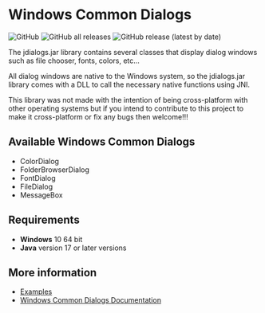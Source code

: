# Windows Common Dialogs

![GitHub](https://img.shields.io/github/license/Zukaritasu/jdialogs) ![GitHub all releases](https://img.shields.io/github/downloads/Zukaritasu/jdialogs/total) ![GitHub release (latest by date)](https://img.shields.io/github/v/release/Zukaritasu/jdialogs)

The jdialogs.jar library contains several classes that display dialog windows such as file chooser, fonts, colors, etc...

All dialog windows are native to the Windows system, so the jdialogs.jar library comes with a DLL to call the necessary native functions using JNI.

This library was not made with the intention of being cross-platform with other operating systems but if you intend to contribute to this project to make it cross-platform or fix any bugs then welcome!!!

## Available Windows Common Dialogs
* ColorDialog
* FolderBrowserDialog
* FontDialog
* FileDialog
* MessageBox

## Requirements 

* **Windows** 10 64 bit
* **Java** version 17 or later versions

## More information

* [Examples](./examples)
* [Windows Common Dialogs Documentation](./doc)
